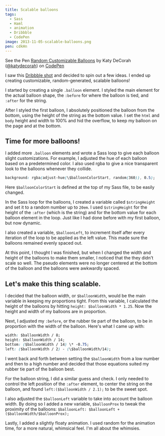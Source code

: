 ```yaml
---
title: Scalable balloons
tags:
  - Sass
  - Haml
  - animation
  - Dribbble
  - CodePen
image: 2013-11-05-scalable-balloons.png
pen: cdkHn
---
```


<p data-height="550" data-theme-id="97" data-slug-hash="cdkHn" data-user="katydecorah" data-default-tab="result" class='codepen'>See the Pen <a href='http://codepen.io/katydecorah/pen/cdkHn'>Random Customizable Balloons</a> by Katy DeCorah (<a href='http://codepen.io/katydecorah'>@katydecorah</a>) on <a href='http://codepen.io'>CodePen</a></p>

I saw this [Dribbble shot](http://dribbble.com/shots/1297767) and decided to spin out a few ideas. I ended up creating customizable, random-generated, scalable balloons!

I started by creating a single `.balloon` element. I styled the main element for the actual balloon shape, the `:before` for where the balloon is tied, and `:after` for the string.

After I styled the first balloon, I absolutely positioned the balloon from the bottom, using the height of the string as the bottom value. I set the `html` and `body` height and width to 100% and hid the overflow, to keep my balloon on the page and at the bottom.

## Time for more balloons!

I added more `.balloon` elements and wrote a Sass loop to give each balloon slight customizations. For example, I adjusted the hue of each balloon based on a predetermined color. I also used rgba to give a nice transparent look to the balloons whenever they collide.

```css
background: rgba(adjust-hue(\$balloonColorStart, random(360)), 0.5);
```

Here `$balloonColorStart` is defined at the top of my Sass file, to be easily changed.

In the Sass loop for the balloons, I created a variable called `$stringHeight` and set it to a random number up to `20em`. I used `$stringHeight` for the height of the `:after` (which is the string) and for the bottom value for each balloon element in the loop. Just like I had done before with my first balloon, but now dynamic.

I also created a variable, `$balloonLeft`, to increment itself after every iteration of the loop to be applied as the left value. This made sure the balloons remained evenly spaced out.

At this point, I thought I was finished, but when I changed the width and height of the balloons to make them smaller, I noticed that the they didn't scale so well. The pseudo elements were no longer centered at the bottom of the balloon and the balloons were awkwardly spaced.

## Let's make this thing scalable.

I decided that the balloon width, or `$balloonWidth`, would be the main variable in keeping my proportions tight. From this variable, I calculated the height of the balloons by hitting `height: $balloonWidth * 1.25`. Now the height and width of my balloons are in proportion.

Next, I adjusted my `:before`, or the rubber tie part of the balloon, to be in proportion with the width of the balloon. Here's what I came up with:

```css
width: $balloonWidth / 8;
height: $balloonWidth / 14;
bottom: ($balloonWidth / 14) \* -0.75;
left: ($balloonWidth / 2) - (\$balloonWidth/14);
```

I went back and forth between setting the `$balloonWidth` from a low number and then to a high number and decided that those equations suited my rubber tie part of the balloon best.

For the balloon string, I did a similar guess and check. I only needed to control the left position of the `:after` element, to center the string on the balloon, and found `left:($balloonWidth / 2.1);` to be the sweet spot.

I also adjusted the `$balloonLeft` variable to take into account the balloon width. By doing so I added a new variable, `$balloonProx` to tweak the proximity of the balloons: `$balloonLeft: $balloonLeft + ($balloonWidth/$balloonProx);`

Lastly, I added a slightly floaty animation. I used random for the animation time, for a more natural, whimsical feel. I'm all about the whimsies.
